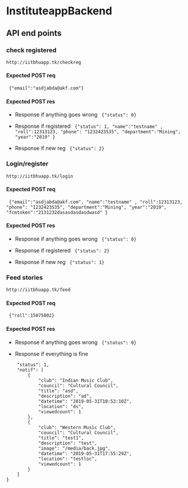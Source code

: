 # InstituteappBackend

## API end points

### check registered
``` http://iitbhuapp.tk/checkreg ```

#### Expected POST req

``` {"email":"asdjabda@akf.com"}```

#### Expected POST res

- Response if anything goes wrong
``` {"status": 0}```

- Response if registered
``` {"status": 1, "name":"testname" , "roll":12313123, "phone": "1232423535", "department":"Mining", "year":"2019" }```

- Response if new reg
``` {"status": 2}```

### Login/register
``` http://iitbhuapp.tk/login ```

#### Expected POST req

``` {"email":"asdjabda@akf.com", "name":"testname" , "roll":12313123, "phone": "1232423535", "department":"Mining", "year":"2019", "fcmtoken":"2131232dasasdasdasdwasd" }```

#### Expected POST res

- Response if anything goes wrong
``` {"status": 0}```

- Response if registered 
``` {"status": 2}```

- Response if new reg
``` {"status": 1}```


### Feed stories
```http://iitbhuapp.tk/feed```

#### Expected POST req

``` {"roll":15075002}```

#### Expected POST res

- Response if anything goes wrong
``` {"status": 0}```

- Response if everything is fine

```{
    "status": 1,
    "notif": [
        {
            "club": "Indian Music Club",
            "council": "Cultural Council",
            "title": "asd",
            "description": "ad",
            "datetime": "2019-05-31T10:53:10Z",
            "location": "ds",
            "viewedcount": 1
        },
        {
            "club": "Western Music Club",
            "council": "Cultural Council",
            "title": "test1",
            "description": "test",
            "image": "/media/back.jpg",
            "datetime": "2019-05-31T17:55:29Z",
            "location": "testloc",
            "viewedcount": 1
        }
    ]
}
